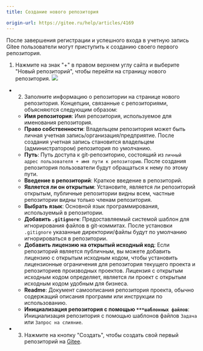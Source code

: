 ```yaml
---
title: Создание нового репозитория

origin-url: https://gitee.ru/help/articles/4169
---
```


После завершения регистрации и успешного входа в учетную запись Gitee пользователи могут приступить к созданию своего первого репозитория.

1. Нажмите на знак "+" в правом верхнем углу сайта и выберите "Новый репозиторий", чтобы перейти на страницу нового репозитория.
![](%E6%96%B0%E5%BB%BA%E4%BB%93%E5%BA%93.assets/image.png)
- 2. Заполните информацию о репозитории на странице нового репозитория. Концепции, связанные с репозиториями, объясняются следующим образом:
  - **Имя репозитория**: Имя репозитория, используемое для именования репозитория.
  - **Право собственности**: Владельцем репозитория может быть личная учетная запись/организация/предприятие. После создания учетная запись становится владельцем (администратором) репозитория по умолчанию.
  - **Путь**: Путь доступа к git-репозиторию, состоящий из `личный адрес пользователя + имя пути к репозиторию`. После создания репозитория пользователи будут обращаться к нему по этому пути.
  - **Введение в репозиторий**: Краткое введение в репозиторий.
  - **Является ли он открытым**: Установите, является ли репозиторий открытым, публичные репозитории видны всем, частные репозитории видны только членам репозитория.
  - **Выбрать язык**: Основной язык программирования, используемый в репозитории.
  - **Добавить `.gitignore`**: Предоставляемый системой шаблон для игнорирования файлов в git-коммитах. После установки `.gitignore` указанные директории/файлы будут по умолчанию игнорироваться в репозитории.
  - **Добавить лицензию на открытый исходный код**: Если репозиторий является публичным, вы можете добавить лицензию с открытым исходным кодом, чтобы установить лицензионные ограничения для репозитория текущего проекта и репозиториев производных проектов. Лицензия с открытым исходным кодом определяет, является ли проект с открытым исходным кодом удобным для бизнеса.
  - **Readme**: Документ самоописания репозитория проекта, обычно содержащий описания программ или инструкции по использованию.
  - **Инициализация репозитория с помощью `***шаблонных файлов`**: Инициализация репозитория с помощью шаблонов файлов `Задача` или `Запрос на слияние`.
- 3. Нажмите на кнопку "Создать", чтобы создать свой первый репозиторий на [Gitee].

[Gitee]:https://gitee.ru/
